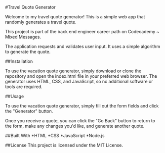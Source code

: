 #Travel Quote Generator

Welcome to my travel quote generator! This is a simple web app that randomly generates a travel quote.

This project is part of the back end engineer career path on Codecademy ~ Mixed Messages.

The application requests and validates user input. It uses a simple algorithm to generate the quote.

##Installation

To use the vacation quote generator, simply download or clone the repository and open the index.html file in your preferred web browser. The generator uses HTML, CSS, and JavaScript, so no additional software or tools are required.

##Usage

To use the vacation quote generator, simply fill out the form fields and click the "Generator" button. 

Once you receive a quote, you can click the "Go Back" button to return to the form, make any changes you'd like, and generate another quote.

##Built With
*HTML
*CSS
*JavaScript
*Node.js

##License
This project is licensed under the MIT License.
